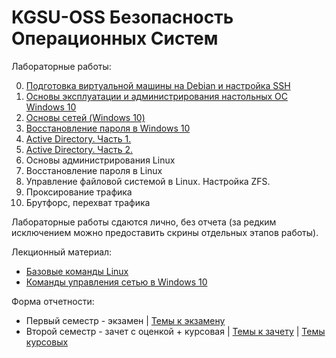 # KGSU-OSS Безопасность Операционных Систем

Лабораторные работы:

0) [Подготовка виртуальной машины на Debian и настройка SSH](Labs/Lab-0/Lab-0.md)
1) [Основы эксплуатации и администрирования настольных ОС Windows 10](Labs/Lab-1/Lab-1.md)
2) [Основы сетей (Windows 10)](Labs/Lab-2/Lab-2.md)
3) [Восстановление пароля в Windows 10](Labs/Lab-3/Lab-3.md)
4) [Active Directory. Часть 1.](Labs/Lab-4/Lab-4.md)
5) [Active Directory. Часть 2.](Labs/Lab-5/Lab-5.md)
6) Основы администрирования Linux
7) Восстановление пароля в Linux
8) Управление файловой системой в Linux. Настройка ZFS.
9) Проксирование трафика
10) Брутфорс, перехват трафика

Лабораторные работы сдаются лично, без отчета (за редким исключением можно предоставить скрины отдельных этапов работы).

Лекционный материал:

- [Базовые команды Linux](Lectures/Lec-0/Lec-0.md)
- [Команды управления сетью в Windows 10](Lectures/Lec-2/Lec-2.md)

Форма отчетности:
- Первый семестр - экзамен | [Темы к экзамену](Exam/Exam-1.md)
- Второй семестр - зачет с оценкой + курсовая | [Темы к зачету](Exam/Exam-2.md) | [Темы курсовых](Coursework/Coursework.md)
